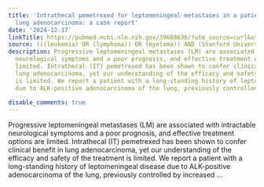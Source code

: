 ```yaml
---
title: 'Intrathecal pemetrexed for leptomeningeal metastases in a patient with ALK-rearranged
  lung adenocarcinoma: a case report'
date: '2024-12-17'
linkTitle: https://pubmed.ncbi.nlm.nih.gov/39688636/?utm_source=curl&utm_medium=rss&utm_campaign=pubmed-2&utm_content=1Rkszs2HVZ2RHP33OibaNFew6VK-LzjJWTD4GwmLlk8B-wCceh&fc=20220923065203&ff=20241218172032&v=2.18.0.post9+e462414
source: (((leukemia) OR (lymphoma)) OR (myeloma)) AND (Stanford University[Affiliation])
description: Progressive leptomeningeal metastases (LM) are associated with intractable
  neurological symptoms and a poor prognosis, and effective treatment options are
  limited. Intrathecal (IT) pemetrexed has been shown to confer clinical benefit in
  lung adenocarcinoma, yet our understanding of the efficacy and safety of the treatment
  is limited. We report a patient with a long-standing history of leptomeningeal disease
  due to ALK-positive adenocarcinoma of the lung, previously controlled by increased
  ...
disable_comments: true
---
```

Progressive leptomeningeal metastases (LM) are associated with intractable neurological symptoms and a poor prognosis, and effective treatment options are limited. Intrathecal (IT) pemetrexed has been shown to confer clinical benefit in lung adenocarcinoma, yet our understanding of the efficacy and safety of the treatment is limited. We report a patient with a long-standing history of leptomeningeal disease due to ALK-positive adenocarcinoma of the lung, previously controlled by increased ...